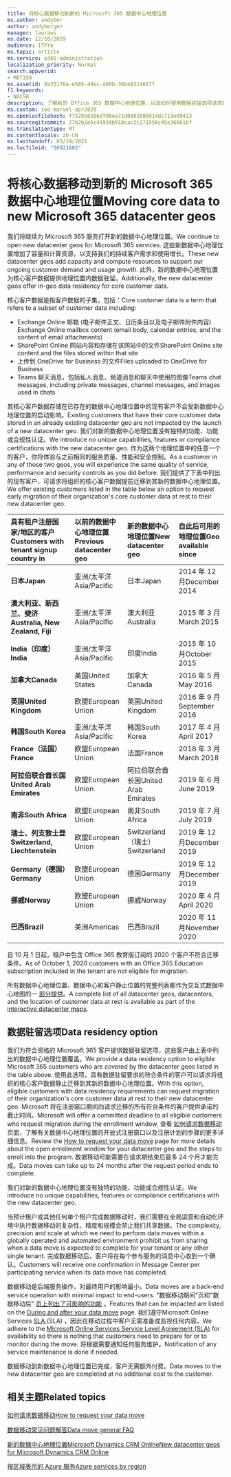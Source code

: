 ```yaml
---
title: 将核心数据移动到新的 Microsoft 365 数据中心地理位置
ms.author: andyber
author: andybergen
manager: laurawi
ms.date: 12/10/2019
audience: ITPro
ms.topic: article
ms.service: o365-administration
localization_priority: Normal
search.appverid:
- MET150
ms.assetid: 0a35176a-e585-4dec-a90b-36be8314667f
f1.keywords:
- NOCSH
description: 了解新的 Office 365 数据中心地理位置，以及如何使用数据驻留选项请求将核心数据移动到新地理位置。
ms.custom: seo-marvel-apr2020
ms.openlocfilehash: f752956506df98ea71d0d02886d14dc719ed9413
ms.sourcegitcommit: 27b2b2e5c41934b918cac2c171556c45e36661bf
ms.translationtype: MT
ms.contentlocale: zh-CN
ms.lasthandoff: 03/19/2021
ms.locfileid: "50921602"
---
```

# <a name="moving-core-data-to-new-microsoft-365-datacenter-geos"></a><span data-ttu-id="6de2b-103">将核心数据移动到新的 Microsoft 365 数据中心地理位置</span><span class="sxs-lookup"><span data-stu-id="6de2b-103">Moving core data to new Microsoft 365 datacenter geos</span></span>

<span data-ttu-id="6de2b-104">我们将继续为 Microsoft 365 服务打开新的数据中心地理位置。</span><span class="sxs-lookup"><span data-stu-id="6de2b-104">We continue to open new datacenter geos for Microsoft 365 services.</span></span> <span data-ttu-id="6de2b-105">这些新数据中心地理位置增加了容量和计算资源，以支持我们的持续客户需求和使用增长。</span><span class="sxs-lookup"><span data-stu-id="6de2b-105">These new datacenter geos add capacity and compute resources to support our ongoing customer demand and usage growth.</span></span> <span data-ttu-id="6de2b-106">此外，新的数据中心地理位置为核心客户数据提供地理位置内数据驻留。</span><span class="sxs-lookup"><span data-stu-id="6de2b-106">Additionally, the new datacenter geos offer in-geo data residency for core customer data.</span></span> 

<span data-ttu-id="6de2b-107">核心客户数据是指客户数据的子集，包括：</span><span class="sxs-lookup"><span data-stu-id="6de2b-107">Core customer data is a term that refers to a subset of customer data including:</span></span> 
- <span data-ttu-id="6de2b-108">Exchange Online 邮箱 (电子邮件正文、日历条目以及电子邮件附件内容) </span><span class="sxs-lookup"><span data-stu-id="6de2b-108">Exchange Online mailbox content (email body, calendar entries, and the content of email attachments)</span></span>
- <span data-ttu-id="6de2b-109">SharePoint Online 网站内容和存储在该网站中的文件</span><span class="sxs-lookup"><span data-stu-id="6de2b-109">SharePoint Online site content and the files stored within that site</span></span>
- <span data-ttu-id="6de2b-110">上传到 OneDrive for Business 的文件</span><span class="sxs-lookup"><span data-stu-id="6de2b-110">Files uploaded to OneDrive for Business</span></span>
- <span data-ttu-id="6de2b-111">Teams 聊天消息，包括私人消息、频道消息和聊天中使用的图像</span><span class="sxs-lookup"><span data-stu-id="6de2b-111">Teams chat messages, including private messages, channel messages, and images used in chats</span></span>
  
<span data-ttu-id="6de2b-112">其核心客户数据存储在已存在的数据中心地理位置中的现有客户不会受新数据中心地理位置的启动影响。</span><span class="sxs-lookup"><span data-stu-id="6de2b-112">Existing customers that have their core customer data stored in an already existing datacenter geo are not impacted by the launch of a new datacenter geo.</span></span> <span data-ttu-id="6de2b-113">我们对新的数据中心地理位置没有独特的功能、功能或合规性认证。</span><span class="sxs-lookup"><span data-stu-id="6de2b-113">We introduce no unique capabilities, features or compliance certifications with the new datacenter geo.</span></span> <span data-ttu-id="6de2b-114">作为这两个地理位置中的任意一个的客户，你将体验与之前相同的服务质量、性能和安全控制。</span><span class="sxs-lookup"><span data-stu-id="6de2b-114">As a customer in any of those two geos, you will experience the same quality of service, performance and security controls as you did before.</span></span> <span data-ttu-id="6de2b-115">我们提供了下表中列出的现有客户，可请求将组织的核心客户数据提前迁移到其新的数据中心地理位置。</span><span class="sxs-lookup"><span data-stu-id="6de2b-115">We offer existing customers listed in the table below an option to request early migration of their organization's core customer data at rest to their new datacenter geo.</span></span>
  
|<span data-ttu-id="6de2b-116">**具有租户注册国家/地区的客户**</span><span class="sxs-lookup"><span data-stu-id="6de2b-116">**Customers with tenant signup country in**</span></span>|<span data-ttu-id="6de2b-117">**以前的数据中心地理位置**</span><span class="sxs-lookup"><span data-stu-id="6de2b-117">**Previous datacenter geo**</span></span>|<span data-ttu-id="6de2b-118">**新的数据中心地理位置**</span><span class="sxs-lookup"><span data-stu-id="6de2b-118">**New datacenter geo**</span></span>|<span data-ttu-id="6de2b-119">**自此后可用的地理位置**</span><span class="sxs-lookup"><span data-stu-id="6de2b-119">**Geo available since**</span></span>|
|:-----|:-----|:-----|:-----|
|<span data-ttu-id="6de2b-120">**日本**</span><span class="sxs-lookup"><span data-stu-id="6de2b-120">**Japan**</span></span>| <span data-ttu-id="6de2b-121">亚洲/太平洋</span><span class="sxs-lookup"><span data-stu-id="6de2b-121">Asia/Pacific</span></span> | <span data-ttu-id="6de2b-122">日本</span><span class="sxs-lookup"><span data-stu-id="6de2b-122">Japan</span></span> | <span data-ttu-id="6de2b-123">2014 年 12 月</span><span class="sxs-lookup"><span data-stu-id="6de2b-123">December 2014</span></span> |
|<span data-ttu-id="6de2b-124">**澳大利亚、新西兰、斐济**</span><span class="sxs-lookup"><span data-stu-id="6de2b-124">**Australia, New Zealand, Fiji**</span></span>| <span data-ttu-id="6de2b-125">亚洲/太平洋</span><span class="sxs-lookup"><span data-stu-id="6de2b-125">Asia/Pacific</span></span> | <span data-ttu-id="6de2b-126">澳大利亚</span><span class="sxs-lookup"><span data-stu-id="6de2b-126">Australia</span></span> | <span data-ttu-id="6de2b-127">2015 年 3 月</span><span class="sxs-lookup"><span data-stu-id="6de2b-127">March 2015</span></span> |
|<span data-ttu-id="6de2b-128">**India（印度）**</span><span class="sxs-lookup"><span data-stu-id="6de2b-128">**India**</span></span>| <span data-ttu-id="6de2b-129">亚洲/太平洋</span><span class="sxs-lookup"><span data-stu-id="6de2b-129">Asia/Pacific</span></span> | <span data-ttu-id="6de2b-130">印度</span><span class="sxs-lookup"><span data-stu-id="6de2b-130">India</span></span> | <span data-ttu-id="6de2b-131">2015 年 10 月</span><span class="sxs-lookup"><span data-stu-id="6de2b-131">October 2015</span></span> |
|<span data-ttu-id="6de2b-132">**加拿大**</span><span class="sxs-lookup"><span data-stu-id="6de2b-132">**Canada**</span></span>| <span data-ttu-id="6de2b-133">美国</span><span class="sxs-lookup"><span data-stu-id="6de2b-133">United States</span></span> | <span data-ttu-id="6de2b-134">加拿大</span><span class="sxs-lookup"><span data-stu-id="6de2b-134">Canada</span></span> | <span data-ttu-id="6de2b-135">2016 年 5 月</span><span class="sxs-lookup"><span data-stu-id="6de2b-135">May 2016</span></span> |
|<span data-ttu-id="6de2b-136">**英国**</span><span class="sxs-lookup"><span data-stu-id="6de2b-136">**United Kingdom**</span></span>| <span data-ttu-id="6de2b-137">欧盟</span><span class="sxs-lookup"><span data-stu-id="6de2b-137">European Union</span></span> | <span data-ttu-id="6de2b-138">英国</span><span class="sxs-lookup"><span data-stu-id="6de2b-138">United Kingdom</span></span> | <span data-ttu-id="6de2b-139">2016 年 9 月</span><span class="sxs-lookup"><span data-stu-id="6de2b-139">September 2016</span></span> |
|<span data-ttu-id="6de2b-140">**韩国**</span><span class="sxs-lookup"><span data-stu-id="6de2b-140">**South Korea**</span></span>| <span data-ttu-id="6de2b-141">亚洲/太平洋</span><span class="sxs-lookup"><span data-stu-id="6de2b-141">Asia/Pacific</span></span> | <span data-ttu-id="6de2b-142">韩国</span><span class="sxs-lookup"><span data-stu-id="6de2b-142">South Korea</span></span> | <span data-ttu-id="6de2b-143">2017 年 4 月</span><span class="sxs-lookup"><span data-stu-id="6de2b-143">April 2017</span></span> |
|<span data-ttu-id="6de2b-144">**France（法国）**</span><span class="sxs-lookup"><span data-stu-id="6de2b-144">**France**</span></span>| <span data-ttu-id="6de2b-145">欧盟</span><span class="sxs-lookup"><span data-stu-id="6de2b-145">European Union</span></span> | <span data-ttu-id="6de2b-146">法国</span><span class="sxs-lookup"><span data-stu-id="6de2b-146">France</span></span> | <span data-ttu-id="6de2b-147">2018 年 3 月</span><span class="sxs-lookup"><span data-stu-id="6de2b-147">March 2018</span></span> |
|<span data-ttu-id="6de2b-148">**阿拉伯联合酋长国**</span><span class="sxs-lookup"><span data-stu-id="6de2b-148">**United Arab Emirates**</span></span>| <span data-ttu-id="6de2b-149">欧盟</span><span class="sxs-lookup"><span data-stu-id="6de2b-149">European Union</span></span> | <span data-ttu-id="6de2b-150">阿拉伯联合酋长国</span><span class="sxs-lookup"><span data-stu-id="6de2b-150">United Arab Emirates</span></span> | <span data-ttu-id="6de2b-151">2019 年 6 月</span><span class="sxs-lookup"><span data-stu-id="6de2b-151">June 2019</span></span> |
|<span data-ttu-id="6de2b-152">**南非**</span><span class="sxs-lookup"><span data-stu-id="6de2b-152">**South Africa**</span></span>| <span data-ttu-id="6de2b-153">欧盟</span><span class="sxs-lookup"><span data-stu-id="6de2b-153">European Union</span></span> | <span data-ttu-id="6de2b-154">南非</span><span class="sxs-lookup"><span data-stu-id="6de2b-154">South Africa</span></span> | <span data-ttu-id="6de2b-155">2019 年 7 月</span><span class="sxs-lookup"><span data-stu-id="6de2b-155">July 2019</span></span> |
|<span data-ttu-id="6de2b-156">**瑞士、列支敦士登**</span><span class="sxs-lookup"><span data-stu-id="6de2b-156">**Switzerland, Liechtenstein**</span></span>| <span data-ttu-id="6de2b-157">欧盟</span><span class="sxs-lookup"><span data-stu-id="6de2b-157">European Union</span></span> | <span data-ttu-id="6de2b-158">Switzerland（瑞士）</span><span class="sxs-lookup"><span data-stu-id="6de2b-158">Switzerland</span></span> | <span data-ttu-id="6de2b-159">2019 年 12 月</span><span class="sxs-lookup"><span data-stu-id="6de2b-159">December 2019</span></span> |
|<span data-ttu-id="6de2b-160">**Germany（德国）**</span><span class="sxs-lookup"><span data-stu-id="6de2b-160">**Germany**</span></span>| <span data-ttu-id="6de2b-161">欧盟</span><span class="sxs-lookup"><span data-stu-id="6de2b-161">European Union</span></span> | <span data-ttu-id="6de2b-162">德国</span><span class="sxs-lookup"><span data-stu-id="6de2b-162">Germany</span></span> | <span data-ttu-id="6de2b-163">2019 年 12 月</span><span class="sxs-lookup"><span data-stu-id="6de2b-163">December 2019</span></span> |
|<span data-ttu-id="6de2b-164">**挪威**</span><span class="sxs-lookup"><span data-stu-id="6de2b-164">**Norway**</span></span>| <span data-ttu-id="6de2b-165">欧盟</span><span class="sxs-lookup"><span data-stu-id="6de2b-165">European Union</span></span> | <span data-ttu-id="6de2b-166">挪威</span><span class="sxs-lookup"><span data-stu-id="6de2b-166">Norway</span></span> | <span data-ttu-id="6de2b-167">2020 年 4 月</span><span class="sxs-lookup"><span data-stu-id="6de2b-167">April 2020</span></span> |
|<span data-ttu-id="6de2b-168">**巴西**</span><span class="sxs-lookup"><span data-stu-id="6de2b-168">**Brazil**</span></span>| <span data-ttu-id="6de2b-169">美洲</span><span class="sxs-lookup"><span data-stu-id="6de2b-169">Americas</span></span> | <span data-ttu-id="6de2b-170">巴西</span><span class="sxs-lookup"><span data-stu-id="6de2b-170">Brazil</span></span> | <span data-ttu-id="6de2b-171">2020 年 11 月</span><span class="sxs-lookup"><span data-stu-id="6de2b-171">November 2020</span></span> |

<span data-ttu-id="6de2b-172">自 10 月 1 日起，租户中包含 Office 365 教育版订阅的 2020 个客户不符合迁移条件。</span><span class="sxs-lookup"><span data-stu-id="6de2b-172">As of October 1, 2020 customers with an Office 365 Education subscription included in the tenant are not eligible for migration.</span></span>

<span data-ttu-id="6de2b-173">所有数据中心地理位置、数据中心和客户静止位置的完整列表都作为交互式数据中心地图的一 [部分提供](https://office.com/datamaps)。</span><span class="sxs-lookup"><span data-stu-id="6de2b-173">A complete list of all datacenter geos, datacenters, and the location of customer data at rest is available as part of the [interactive datacenter maps](https://office.com/datamaps).</span></span> 
  
## <a name="data-residency-option"></a><span data-ttu-id="6de2b-174">数据驻留选项</span><span class="sxs-lookup"><span data-stu-id="6de2b-174">Data residency option</span></span>

<span data-ttu-id="6de2b-175">我们为符合资格的 Microsoft 365 客户提供数据驻留选项，这些客户由上表中列出的数据中心地理位置覆盖。</span><span class="sxs-lookup"><span data-stu-id="6de2b-175">We provide a data residency option to eligible Microsoft 365 customers who are covered by the datacenter geos listed in the table above.</span></span> <span data-ttu-id="6de2b-176">使用此选项，具有数据驻留要求的符合条件的客户可以请求将组织的核心客户数据静止迁移到其新的数据中心地理位置。</span><span class="sxs-lookup"><span data-stu-id="6de2b-176">With this option, eligible customers with data residency requirements can request migration of their organization's core customer data at rest to their new datacenter geo.</span></span>  <span data-ttu-id="6de2b-177">Microsoft 将在注册窗口期间向请求迁移的所有符合条件的客户提供承诺的截止时间。</span><span class="sxs-lookup"><span data-stu-id="6de2b-177">Microsoft will offer a committed deadline to all eligible customers who request migration during the enrollment window.</span></span>  <span data-ttu-id="6de2b-178">查看 [如何请求数据移动](request-your-data-move.md) 页面，了解有关数据中心地理位置的开放式注册窗口以及注册计划的步骤的更多详细信息。</span><span class="sxs-lookup"><span data-stu-id="6de2b-178">Review the [How to request your data move](request-your-data-move.md) page for more details about the open enrollment window for your datacenter geo and the steps to enroll into the program.</span></span>  <span data-ttu-id="6de2b-179">数据移动可能需要在请求期结束后最多 24 个月才能完成。</span><span class="sxs-lookup"><span data-stu-id="6de2b-179">Data moves can take up to 24 months after the request period ends to complete.</span></span>

<span data-ttu-id="6de2b-180">我们对新的数据中心地理位置没有独特的功能、功能或合规性认证。</span><span class="sxs-lookup"><span data-stu-id="6de2b-180">We introduce no unique capabilities, features or compliance certifications with the new datacenter geo.</span></span>
    
<span data-ttu-id="6de2b-181">当预计租户或其他任何单个租户完成数据移动时，我们需要在全局运营和自动化环境中执行数据移动的复杂性、精度和规模会禁止我们共享数据。</span><span class="sxs-lookup"><span data-stu-id="6de2b-181">The complexity, precision and scale at which we need to perform data moves within a globally operated and automated environment prohibit us from sharing when a data move is expected to complete for your tenant or any other single tenant.</span></span> <span data-ttu-id="6de2b-182">完成数据移动后，客户将在每个参与服务的消息中心收到一个确认。</span><span class="sxs-lookup"><span data-stu-id="6de2b-182">Customers will receive one confirmation in Message Center per participating service when its data move has completed.</span></span> 
    
<span data-ttu-id="6de2b-183">数据移动是后端服务操作，对最终用户的影响最小。</span><span class="sxs-lookup"><span data-stu-id="6de2b-183">Data moves are a back-end service operation with minimal impact to end-users.</span></span> <span data-ttu-id="6de2b-184">"数据移动期间"页和"数据移动后" [页上列出了可影响的功能](during-and-after-your-data-move.md) 。</span><span class="sxs-lookup"><span data-stu-id="6de2b-184">Features that can be impacted are listed on the [During and after your data move](during-and-after-your-data-move.md) page.</span></span> <span data-ttu-id="6de2b-185">我们遵守Microsoft Online Services [SLA ](https://go.microsoft.com/fwlink/p/?LinkId=523897) (SLA) ，因此在移动过程中客户无需准备或监视任何内容。</span><span class="sxs-lookup"><span data-stu-id="6de2b-185">We adhere to the [Microsoft Online Services Service Level Agreement (SLA)](https://go.microsoft.com/fwlink/p/?LinkId=523897) for availability so there is nothing that customers need to prepare for or to monitor during the move.</span></span> <span data-ttu-id="6de2b-186">将根据需要通知任何服务维护。</span><span class="sxs-lookup"><span data-stu-id="6de2b-186">Notification of any service maintenance is done if needed.</span></span> 

<span data-ttu-id="6de2b-187">数据移动到新数据中心地理位置已完成，客户无需额外付费。</span><span class="sxs-lookup"><span data-stu-id="6de2b-187">Data moves to the new datacenter geo are completed at no additional cost to the customer.</span></span>
    
## <a name="related-topics"></a><span data-ttu-id="6de2b-188">相关主题</span><span class="sxs-lookup"><span data-stu-id="6de2b-188">Related topics</span></span> 
 
[<span data-ttu-id="6de2b-189">如何请求数据移动</span><span class="sxs-lookup"><span data-stu-id="6de2b-189">How to request your data move</span></span>](request-your-data-move.md)
    
[<span data-ttu-id="6de2b-190">数据移动常见问题解答</span><span class="sxs-lookup"><span data-stu-id="6de2b-190">Data move general FAQ</span></span>](data-move-faq.md)
  
[<span data-ttu-id="6de2b-191">新的数据中心地理位置Microsoft Dynamics CRM Online</span><span class="sxs-lookup"><span data-stu-id="6de2b-191">New datacenter geos for Microsoft Dynamics CRM Online</span></span>](/power-platform/admin/new-datacenter-regions)
  
[<span data-ttu-id="6de2b-192">按区域表示的 Azure 服务</span><span class="sxs-lookup"><span data-stu-id="6de2b-192">Azure services by region</span></span>](https://azure.microsoft.com/regions/)